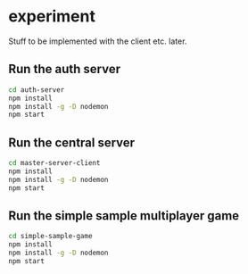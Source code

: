 # experiment

Stuff to be implemented with the client etc. later.

## Run the auth server

```sh
cd auth-server
npm install
npm install -g -D nodemon
npm start
```

## Run the central server

```sh
cd master-server-client
npm install
npm install -g -D nodemon
npm start
```

## Run the simple sample multiplayer game

```sh
cd simple-sample-game
npm install
npm install -g -D nodemon
npm start
```